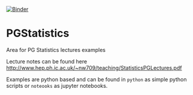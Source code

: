 [![Binder](https://mybinder.org/badge_logo.svg)](https://mybinder.org/v2/gh/nucleosynthesis/PGStatistics/main)

# PGStatistics
Area for PG Statistics lectures examples

Lecture notes can be found here http://www.hep.ph.ic.ac.uk/~nw709/teaching/StatisticsPGLectures.pdf

Examples are python based and can be found in `python` as simple python scripts or `noteooks` as jupyter notebooks. 

